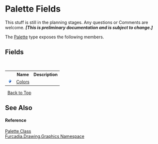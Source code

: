 # Palette Fields
This stuff is still in the planning stages. Any questions or Comments are welcome. _**\[This is preliminary documentation and is subject to change.\]**_

The <a href="T_Furcadia_Drawing_Graphics_Palette">Palette</a> type exposes the following members.


## Fields
&nbsp;<table><tr><th></th><th>Name</th><th>Description</th></tr><tr><td>![Public field](media/pubfield.gif "Public field")</td><td><a href="F_Furcadia_Drawing_Graphics_Palette_Colors">Colors</a></td><td /></tr></table>&nbsp;
<a href="#palette-fields">Back to Top</a>

## See Also


#### Reference
<a href="T_Furcadia_Drawing_Graphics_Palette">Palette Class</a><br /><a href="N_Furcadia_Drawing_Graphics">Furcadia.Drawing.Graphics Namespace</a><br />